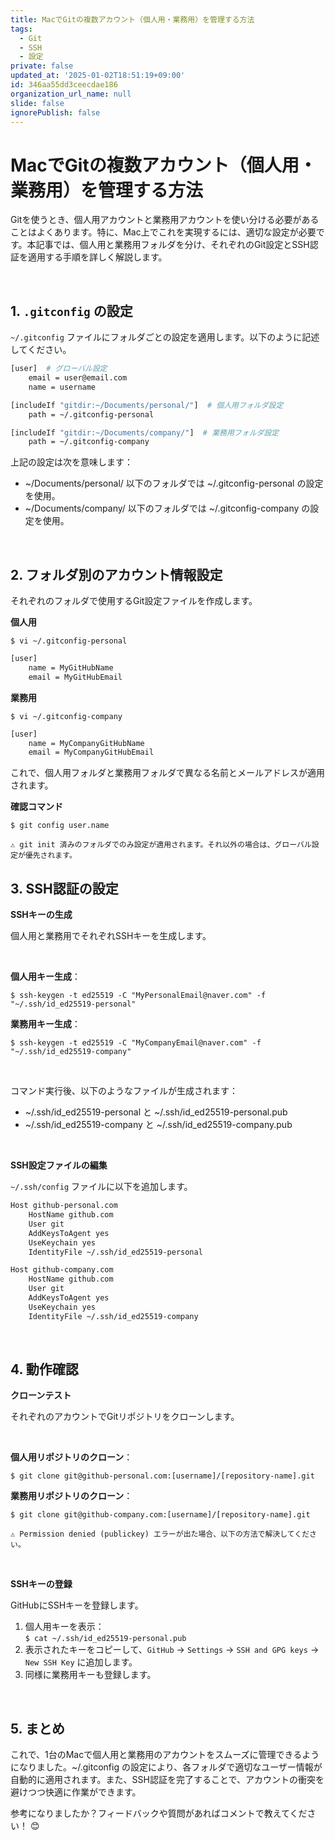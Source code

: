 ```yaml
---
title: MacでGitの複数アカウント（個人用・業務用）を管理する方法
tags:
  - Git
  - SSH
  - 設定
private: false
updated_at: '2025-01-02T18:51:19+09:00'
id: 346aa55dd3ceecdae186
organization_url_name: null
slide: false
ignorePublish: false
---
```


# MacでGitの複数アカウント（個人用・業務用）を管理する方法

Gitを使うとき、個人用アカウントと業務用アカウントを使い分ける必要があることはよくあります。特に、Mac上でこれを実現するには、適切な設定が必要です。本記事では、個人用と業務用フォルダを分け、それぞれのGit設定とSSH認証を適用する手順を詳しく解説します。

<br>

## 1. `.gitconfig` の設定

`~/.gitconfig` ファイルにフォルダごとの設定を適用します。以下のように記述してください。

```bash
[user]  # グローバル設定
    email = user@email.com
    name = username

[includeIf "gitdir:~/Documents/personal/"]  # 個人用フォルダ設定
    path = ~/.gitconfig-personal

[includeIf "gitdir:~/Documents/company/"]  # 業務用フォルダ設定
    path = ~/.gitconfig-company
```

上記の設定は次を意味します：

- ~/Documents/personal/ 以下のフォルダでは ~/.gitconfig-personal の設定を使用。
- ~/Documents/company/ 以下のフォルダでは ~/.gitconfig-company の設定を使用。

<br>

## 2. フォルダ別のアカウント情報設定

それぞれのフォルダで使用するGit設定ファイルを作成します。

<b>個人用</b>

`$ vi ~/.gitconfig-personal`

```bash
[user]
    name = MyGitHubName
    email = MyGitHubEmail
```

<b>業務用</b>

`$ vi ~/.gitconfig-company`

```bash
[user]
    name = MyCompanyGitHubName
    email = MyCompanyGitHubEmail
```

これで、個人用フォルダと業務用フォルダで異なる名前とメールアドレスが適用されます。

<b>確認コマンド</b>

`$ git config user.name`

	⚠️ git init 済みのフォルダでのみ設定が適用されます。それ以外の場合は、グローバル設定が優先されます。

## 3. SSH認証の設定

<b>SSHキーの生成</b>

個人用と業務用でそれぞれSSHキーを生成します。

<br>

<b>個人用キー生成</b>：

`$ ssh-keygen -t ed25519 -C "MyPersonalEmail@naver.com" -f "~/.ssh/id_ed25519-personal"`

<b>業務用キー生成</b>：

`$ ssh-keygen -t ed25519 -C "MyCompanyEmail@naver.com" -f "~/.ssh/id_ed25519-company"`

<br>

コマンド実行後、以下のようなファイルが生成されます：

-	~/.ssh/id_ed25519-personal と ~/.ssh/id_ed25519-personal.pub
-	~/.ssh/id_ed25519-company と ~/.ssh/id_ed25519-company.pub

<br>

<b>SSH設定ファイルの編集</b>

`~/.ssh/config` ファイルに以下を追加します。

```bash
Host github-personal.com
    HostName github.com
    User git
    AddKeysToAgent yes
    UseKeychain yes
    IdentityFile ~/.ssh/id_ed25519-personal

Host github-company.com
    HostName github.com
    User git
    AddKeysToAgent yes
    UseKeychain yes
    IdentityFile ~/.ssh/id_ed25519-company
```

<br>

## 4. 動作確認

<b>クローンテスト</b>

それぞれのアカウントでGitリポジトリをクローンします。

<br>

<b>個人用リポジトリのクローン</b>：

`$ git clone git@github-personal.com:[username]/[repository-name].git`

<b>業務用リポジトリのクローン</b>：

`$ git clone git@github-company.com:[username]/[repository-name].git`

	⚠️ Permission denied (publickey) エラーが出た場合、以下の方法で解決してください。

<br>

<b>SSHキーの登録</b>

GitHubにSSHキーを登録します。

1.	個人用キーを表示： <br>
    `$ cat ~/.ssh/id_ed25519-personal.pub`
2.	表示されたキーをコピーして、`GitHub` → `Settings` → `SSH and GPG keys` → `New SSH Key` に追加します。
3.	同様に業務用キーも登録します。

<br>

## 5. まとめ

これで、1台のMacで個人用と業務用のアカウントをスムーズに管理できるようになりました。~/.gitconfig の設定により、各フォルダで適切なユーザー情報が自動的に適用されます。また、SSH認証を完了することで、アカウントの衝突を避けつつ快適に作業ができます。

参考になりましたか？フィードバックや質問があればコメントで教えてください！ 😊
